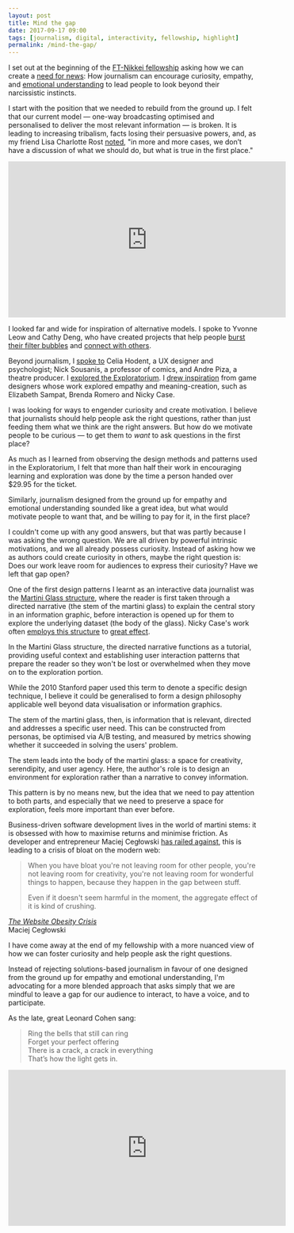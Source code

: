 ```yaml
---
layout: post
title: Mind the gap
date: 2017-09-17 09:00
tags: [journalism, digital, interactivity, fellowship, highlight]
permalink: /mind-the-gap/
---
```

I set out at the beginning of the [FT-Nikkei fellowship](/fellowship/) asking how we can create a [need for news](/need-for-news/): How journalism can encourage curiosity, empathy, and [emotional understanding](/two-types/) to lead people to look beyond their narcissistic instincts.

I start with the position that we needed to rebuild from the ground up. I felt that our current model &mdash; one-way broadcasting optimised and personalised to deliver the most relevant information &mdash; is broken. It is leading to increasing tribalism, facts losing their persuasive powers, and, as my friend Lisa Charlotte Rost [noted](https://lisacharlotterost.github.io/2017/05/07/why-do-we-not-believe-in-facts/), "in more and more cases, we don’t have a discussion of what we should do, but what is true in the first place."

<div class="videowrapper"><iframe width="560" height="315" src="https://www.youtube.com/embed/GnNazd3jZXU" frameborder="0" allowfullscreen></iframe></div>

<p></p>

I looked far and wide for inspiration of alternative models. I spoke to Yvonne Leow and Cathy Deng, who have created projects that help people [burst their filter bubbles](https://www.youtube.com/watch?v=zbanqeEGhM0) and [connect with others](https://goattalks.com).

Beyond journalism, I [spoke to](/three-conversations/) Celia Hodent, a UX designer and psychologist; Nick Sousanis, a professor of comics, and Andre Piza, a theatre producer. I [explored the Exploratorium](/exploratorium/). I [drew inspiration](/newsgames/) from game designers whose work explored empathy and meaning-creation, such as Elizabeth Sampat, Brenda Romero and Nicky Case. 

I was looking for ways to engender curiosity and create motivation. I believe that journalists should help people ask the right questions, rather than just feeding them what we think are the right answers. But how do we motivate people to be curious &mdash; to get them to _want_ to ask questions in the first place? 

As much as I learned from observing the design methods and patterns used in the Exploratorium, I felt that more than half their work in encouraging learning and exploration was done by the time a person handed over $29.95 for the ticket.

Similarly, journalism designed from the ground up for empathy and emotional understanding sounded like a great idea, but what would motivate people to want that, and be willing to pay for it, in the first place?

I couldn't come up with any good answers, but that was partly because I was asking the wrong question. We are all driven by powerful intrinsic motivations, and we all already possess curiosity. Instead of asking how we as authors could create curiosity in others, maybe the right question is: Does our work leave room for audiences to express their curiosity? Have we left that gap open?

One of the first design patterns I learnt as an interactive data journalist was the [Martini Glass structure](http://vis.stanford.edu/files/2010-Narrative-InfoVis.pdf), where the reader is first taken through a directed narrative (the stem of the martini glass) to explain the central story in an information graphic, before interaction is opened up for them to explore the underlying dataset (the body of the glass). Nicky Case's work often [employs this structure](http://ncase.me/polygons/) to [great effect](http://blog.ncase.me/how-i-make-an-explorable-explanation/amp/).

In the Martini Glass structure, the directed narrative functions as a tutorial, providing useful context and establishing user interaction patterns that prepare the reader so they won't be lost or overwhelmed when they move on to the exploration portion.

While the 2010 Stanford paper used this term to denote a specific design technique, I believe it could be generalised to form a design philosophy applicable well beyond data visualisation or information graphics. 

The stem of the martini glass, then, is information that is relevant, directed and addresses a specific user need. This can be constructed from personas, be optimised via A/B testing, and measured by metrics showing whether it succeeded in solving the users' problem. 

The stem leads into the body of the martini glass: a space for creativity, serendipity, and user agency. Here, the author's role is to design an environment for exploration rather than a narrative to convey information.

This pattern is by no means new, but the idea that we need to pay attention to both parts, and especially that we need to preserve a space for exploration, feels more important than ever before. 

Business-driven software development lives in the world of martini stems: it is obsessed with how to maximise returns and minimise friction. As developer and entrepreneur Maciej Cegłowski [has railed against](https://vimeo.com/190908762), this is leading to a crisis of bloat on the modern web:

> When you have bloat you're not leaving room for other people, you're not leaving room for creativity, you're not leaving room for wonderful things to happen, because they happen in the gap between stuff. 
>
> Even if it doesn't seem harmful in the moment, the aggregate effect of it is kind of crushing.

<div class="quote-attrib"><a href="https://vimeo.com/190908762" target="_blank"><i>The Website Obesity Crisis</i></a><br>Maciej Cegłowski</div>

<span class="firstLetter">I</span> have come away at the end of my fellowship with a more nuanced view of how we can foster curiosity and help people ask the right questions. 

Instead of rejecting solutions-based journalism in favour of one designed from the ground up for empathy and emotional understanding, I'm advocating for a more blended approach that asks simply that we are mindful to leave a gap for our audience to interact, to have a voice, and to participate.

As the late, great Leonard Cohen sang: 

> Ring the bells that still can ring <br>
> Forget your perfect offering <br>
> There is a crack, a crack in everything <br>
> That’s how the light gets in.

<div class="videowrapper"><iframe width="560" height="315" src="https://www.youtube-nocookie.com/embed/BCS_MwkWzes?rel=0" frameborder="0" allowfullscreen></iframe></div>